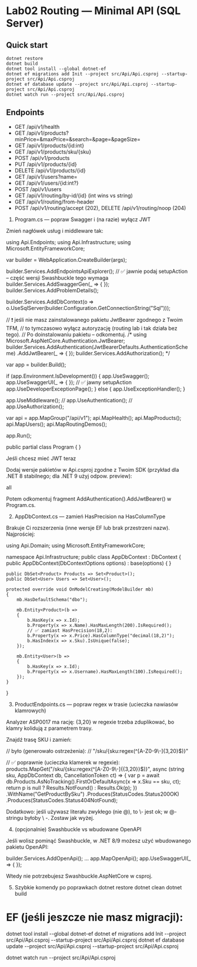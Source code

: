 # Lab02 Routing — Minimal API (SQL Server)

## Quick start
```pwsh
dotnet restore
dotnet build
dotnet tool install --global dotnet-ef
dotnet ef migrations add Init --project src/Api/Api.csproj --startup-project src/Api/Api.csproj
dotnet ef database update --project src/Api/Api.csproj --startup-project src/Api/Api.csproj
dotnet watch run --project src/Api/Api.csproj
```

## Endpoints
- GET  /api/v1/health
- GET  /api/v1/products?minPrice=&maxPrice=&search=&page=&pageSize=
- GET  /api/v1/products/{id:int}
- GET  /api/v1/products/sku/{sku}
- POST /api/v1/products
- PUT  /api/v1/products/{id}
- DELETE /api/v1/products/{id}
- GET  /api/v1/users?name=
- GET  /api/v1/users/{id:int?}
- POST /api/v1/users
- GET  /api/v1/routing/by-id/{id} (int wins vs string)
- GET  /api/v1/routing/from-header
- POST /api/v1/routing/accept (202), DELETE /api/v1/routing/noop (204)
  
1) Program.cs — popraw Swagger i (na razie) wyłącz JWT

Zmień nagłówek usług i middleware tak:

using Api.Endpoints;
using Api.Infrastructure;
using Microsoft.EntityFrameworkCore;

var builder = WebApplication.CreateBuilder(args);

builder.Services.AddEndpointsApiExplorer();
// ✅ jawnie podaj setupAction – część wersji Swashbuckle tego wymaga
builder.Services.AddSwaggerGen(_ => { });
builder.Services.AddProblemDetails();

builder.Services.AddDbContext<AppDbContext>(o =>
    o.UseSqlServer(builder.Configuration.GetConnectionString("Sql")));

// ❗ jeśli nie masz zainstalowanego pakietu JwtBearer zgodnego z Twoim TFM,
// to tymczasowo wyłącz autoryzację (routing lab i tak działa bez tego).
// Po doinstalowaniu pakietu – odkomentuj.
/*
using Microsoft.AspNetCore.Authentication.JwtBearer;
builder.Services.AddAuthentication(JwtBearerDefaults.AuthenticationScheme)
    .AddJwtBearer(_ => { });
builder.Services.AddAuthorization();
*/

var app = builder.Build();

if (app.Environment.IsDevelopment())
{
    app.UseSwagger();
    app.UseSwaggerUI(_ => { }); // ✅ jawny setupAction
    app.UseDeveloperExceptionPage();
}
else
{
    app.UseExceptionHandler();
}

app.UseMiddleware<CorrelationIdMiddleware>();
// app.UseAuthentication();
// app.UseAuthorization();

var api = app.MapGroup("/api/v1");
api.MapHealth();
api.MapProducts();
api.MapUsers();
api.MapRoutingDemos();

app.Run();

public partial class Program { }

Jeśli chcesz mieć JWT teraz

Dodaj wersje pakietów w Api.csproj zgodne z Twoim SDK (przykład dla .NET 8 stabilnego; dla .NET 9 użyj odpow. preview):

<ItemGroup>
  <PackageReference Include="Microsoft.AspNetCore.Authentication.JwtBearer" Version="8.0.8" />
  <PackageReference Include="Swashbuckle.AspNetCore" Version="6.6.2" />
  <PackageReference Include="Microsoft.EntityFrameworkCore.SqlServer" Version="8.0.8" />
  <PackageReference Include="Microsoft.EntityFrameworkCore.Design" Version="8.0.8">
    <PrivateAssets>all</PrivateAssets>
  </PackageReference>
</ItemGroup>


Potem odkomentuj fragment AddAuthentication().AddJwtBearer() w Program.cs.

2) AppDbContext.cs — zamień HasPrecision na HasColumnType

Brakuje Ci rozszerzenia (inne wersje EF lub brak przestrzeni nazw). Najprościej:

using Api.Domain;
using Microsoft.EntityFrameworkCore;

namespace Api.Infrastructure;
public class AppDbContext : DbContext
{
    public AppDbContext(DbContextOptions<AppDbContext> options) : base(options) { }

    public DbSet<Product> Products => Set<Product>();
    public DbSet<User> Users => Set<User>();

    protected override void OnModelCreating(ModelBuilder mb)
    {
        mb.HasDefaultSchema("dbo");

        mb.Entity<Product>(b =>
        {
            b.HasKey(x => x.Id);
            b.Property(x => x.Name).HasMaxLength(200).IsRequired();
            // ✅ zamiast HasPrecision(18,2):
            b.Property(x => x.Price).HasColumnType("decimal(18,2)");
            b.HasIndex(x => x.Sku).IsUnique(false);
        });

        mb.Entity<User>(b =>
        {
            b.HasKey(x => x.Id);
            b.Property(x => x.Username).HasMaxLength(100).IsRequired();
        });
    }
}

3) ProductEndpoints.cs — popraw regex w trasie (ucieczka nawiasów klamrowych)

Analyzer ASP0017 ma rację: {3,20} w regexie trzeba zduplikować, bo klamry kolidują z parametrem trasy.

Znajdź trasę SKU i zamień:

// było (generowało ostrzeżenia):
// "/sku/{sku:regex(^[A-Z0-9\\-]{3,20}$)}"

// ✅ poprawnie (ucieczka klamerek w regexie):
products.MapGet("/sku/{sku:regex(^[A-Z0-9\\-]{{3,20}}$)}",
    async (string sku, AppDbContext db, CancellationToken ct) =>
{
    var p = await db.Products.AsNoTracking().FirstOrDefaultAsync(x => x.Sku == sku, ct);
    return p is null ? Results.NotFound() : Results.Ok(p);
})
.WithName("GetProductBySku")
.Produces<Product>(StatusCodes.Status200OK)
.Produces(StatusCodes.Status404NotFound);


Dodatkowo: jeśli używasz literału zwykłego (nie @), to \\- jest ok; w @-stringu byłoby \ -. Zostaw jak wyżej.

4) (opcjonalnie) Swashbuckle vs wbudowane OpenAPI

Jeśli wolisz pominąć Swashbuckle, w .NET 8/9 możesz użyć wbudowanego pakietu OpenAPI:

builder.Services.AddOpenApi();
...
app.MapOpenApi();
app.UseSwaggerUI(_ => { });


Wtedy nie potrzebujesz Swashbuckle.AspNetCore w csproj.

5) Szybkie komendy po poprawkach
dotnet restore
dotnet clean
dotnet build

# EF (jeśli jeszcze nie masz migracji):
dotnet tool install --global dotnet-ef
dotnet ef migrations add Init --project src/Api/Api.csproj --startup-project src/Api/Api.csproj
dotnet ef database update --project src/Api/Api.csproj --startup-project src/Api/Api.csproj

dotnet watch run --project src/Api/Api.csproj